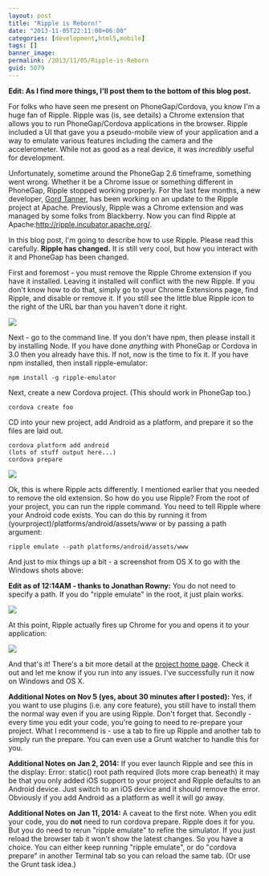 ```yaml
---
layout: post
title: "Ripple is Reborn!"
date: "2013-11-05T22:11:00+06:00"
categories: [development,html5,mobile]
tags: []
banner_image: 
permalink: /2013/11/05/Ripple-is-Reborn
guid: 5079
---
```


<p>
<b>Edit: As I find more things, I'll post them to the bottom of this blog post.</b>
</p>

<p>
For folks who have seen me present on PhoneGap/Cordova, you know I'm a huge fan of Ripple. Ripple was (is, see details) a Chrome extension that allows you to run PhoneGap/Cordova applications in the browser. Ripple included a UI that gave you a pseudo-mobile view of your application and a way to emulate various features including the camera and the accelerometer. While not as good as a real device, it was <i>incredibly</i> useful for development.
</p>
<!--more-->
<p>
Unfortunately, sometime around the PhoneGap 2.6 timeframe, something went wrong. Whether it be a Chrome issue or something different in PhoneGap, Ripple stopped working properly. For the last few months, a new developer, <a href="https://github.com/gtanner">Gord Tanner</a>, has been working on an update to the Ripple project at Apache. Previously, Ripple was a Chrome extension and was managed by some folks from Blackberry. Now you can find Ripple at Apache:<a href="http://ripple.incubator.apache.org/">http://ripple.incubator.apache.org/</a>.
</p>

<p>
In this blog post, I'm going to describe how to use Ripple. Please read this carefully. <strong>Ripple has changed.</strong> It is still very cool, but how you interact with it and PhoneGap has been changed.
</p>

<p>
First and foremost - you must remove the Ripple Chrome extension if you have it installed. Leaving it installed will conflict with the new Ripple. If you don't know how to do that, simply go to your Chrome Extensions page, find Ripple, and disable or remove it. If you still see the little blue Ripple icon to the right of the URL bar than you haven't done it right.
</p>

<p>
<img src="https://static.raymondcamden.com/images/Screenshot_11_5_13__9_28_PM.jpg" />
</p>

<p>
Next - go to the command line. If you don't have npm, then please install it by installing Node. If you have done <i>anything</i> with PhoneGap or Cordova in 3.0 then you already have this. If not, now is the time to fix it. If you have npm installed, then install ripple-emulator:
</p>

<p>
<pre><code>npm install -g ripple-emulator</code></pre>
</p>

<p>
Next, create a new Cordova project. (This should work in PhoneGap too.)
</p>

<p>
<pre><code>cordova create foo</code></pre>
</p>

<p>
CD into your new project, add Android as a platform, and prepare it so the files are laid out.
</p>

<p>
<pre><code>cordova platform add android
(lots of stuff output here...)
cordova prepare</code></pre>
</p>

<p>
<img src="https://static.raymondcamden.com/images/21.jpg" />
</p>

<p>
Ok, this is where Ripple acts differently. I mentioned earlier that you needed to remove the old extension. So how do you use Ripple? From the root of your project, you can run the ripple command. You need to tell Ripple where your Android code exists. You can do this by running it from (yourproject)/platforms/android/assets/www or by passing a path argument:
</p>

<p>
<pre><code>ripple emulate --path platforms/android/assets/www</code></pre>
</p>

<p>
And just to mix things up a bit - a screenshot from OS X to go with the Windows shots above:
</p>

<p>
<b>Edit as of 12:14AM - thanks to Jonathan Rowny:</b> You do not need to specify a path. If you do "ripple emulate" in the root, it just plain works.
</p>

<p>
<img src="https://static.raymondcamden.com/images/31.jpg" />
</p>

<p>
At this point, Ripple actually fires up Chrome for you and opens it to your application:
</p>

<p>
<img src="https://static.raymondcamden.com/images/41.jpg" />
</p>

<p>
And that's it! There's a bit more detail at the <a href="http://ripple.incubator.apache.org/">project home page</a>. Check it out and let me know if you run into any issues. I've successfully run it now on Windows and OS X.
</p>

<p>
<b>Additional Notes on Nov 5 (yes, about 30 minutes after I posted):</b> Yes, if you want to use plugins (i.e. any core feature), you still have to install them the normal way even if you are using Ripple. Don't forget that. Secondly - every time you edit your code, you're going to need to re-prepare your project. What I recommend is - use a tab to fire up Ripple and another tab to simply run the prepare. You can even use a Grunt watcher to handle this for you.
</p>

<p>
<b>Additional Notes on Jan 2, 2014:</b> If you ever launch Ripple and see this in the display: Error: static() root path required (lots more crap beneath) it may be that you only added iOS support to your project and Ripple defaults to an Android device. Just switch to an iOS device and it should remove the error. Obviously if you add Android as a platform as well it will go away.
</p>

<p>
<b>Additional Notes on Jan 11, 2014:</b> A caveat to the first note. When you edit your code, you do <b>not</b> need to run cordova prepare. Ripple does it for you. But you do need to rerun "ripple emulate" to refire the simulator. If you just reload the browser tab it won't show the latest changes. So you have a choice. You can either keep running "ripple emulate", or do "cordova prepare" in another Terminal tab so you can reload the same tab. (Or use the Grunt task idea.)
</p>
